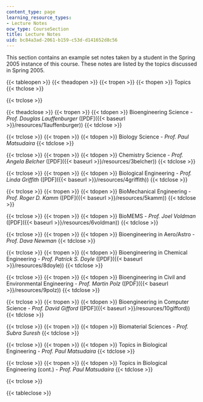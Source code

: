 ```yaml
---
content_type: page
learning_resource_types:
- Lecture Notes
ocw_type: CourseSection
title: Lecture Notes
uid: bc84a3ad-2061-b159-c53d-d141652d8c56
---
```


This section contains an example set notes taken by a student in the Spring 2005 instance of this course. These notes are listed by the topics discussed in Spring 2005.

{{< tableopen >}}
{{< theadopen >}}
{{< tropen >}}
{{< thopen >}}
Topics
{{< thclose >}}

{{< trclose >}}

{{< theadclose >}}
{{< tropen >}}
{{< tdopen >}}
Bioengineering Science - _Prof. Douglas Lauffenburger_ ([PDF]({{< baseurl >}}/resources/1lauffenburger))
{{< tdclose >}}

{{< trclose >}}
{{< tropen >}}
{{< tdopen >}}
Biology Science - _Prof. Paul Matsudaira_
{{< tdclose >}}

{{< trclose >}}
{{< tropen >}}
{{< tdopen >}}
Chemistry Science - _Prof. Angela Belcher_ ([PDF]({{< baseurl >}}/resources/3belcher))
{{< tdclose >}}

{{< trclose >}}
{{< tropen >}}
{{< tdopen >}}
Biological Engineering - _Prof. Linda Griffith_ ([PDF]({{< baseurl >}}/resources/4griffith))
{{< tdclose >}}

{{< trclose >}}
{{< tropen >}}
{{< tdopen >}}
BioMechanical Engineering - _Prof. Roger D. Kamm_ ([PDF]({{< baseurl >}}/resources/5kamm))
{{< tdclose >}}

{{< trclose >}}
{{< tropen >}}
{{< tdopen >}}
BioMEMS - _Prof. Joel Voldman_ ([PDF]({{< baseurl >}}/resources/6voldman))
{{< tdclose >}}

{{< trclose >}}
{{< tropen >}}
{{< tdopen >}}
Bioengineering in Aero/Astro - _Prof. Dava Newman_
{{< tdclose >}}

{{< trclose >}}
{{< tropen >}}
{{< tdopen >}}
Bioengineering in Chemical Engineering - _Prof. Patrick S. Doyle_ ([PDF]({{< baseurl >}}/resources/8doyle))
{{< tdclose >}}

{{< trclose >}}
{{< tropen >}}
{{< tdopen >}}
Bioengineering in Civil and Environmental Engineering - _Prof. Martin Polz_ ([PDF]({{< baseurl >}}/resources/9polz))
{{< tdclose >}}

{{< trclose >}}
{{< tropen >}}
{{< tdopen >}}
Bioengineering in Computer Science - _Prof. David Gifford_ ([PDF]({{< baseurl >}}/resources/10gifford))
{{< tdclose >}}

{{< trclose >}}
{{< tropen >}}
{{< tdopen >}}
Biomaterial Sciences - _Prof. Subra Suresh_
{{< tdclose >}}

{{< trclose >}}
{{< tropen >}}
{{< tdopen >}}
Topics in Biological Engineering - _Prof._ _Paul Matsudaira_
{{< tdclose >}}

{{< trclose >}}
{{< tropen >}}
{{< tdopen >}}
Topics in Biological Engineering (cont.) - _Prof. Paul Matsudaira_
{{< tdclose >}}

{{< trclose >}}

{{< tableclose >}}